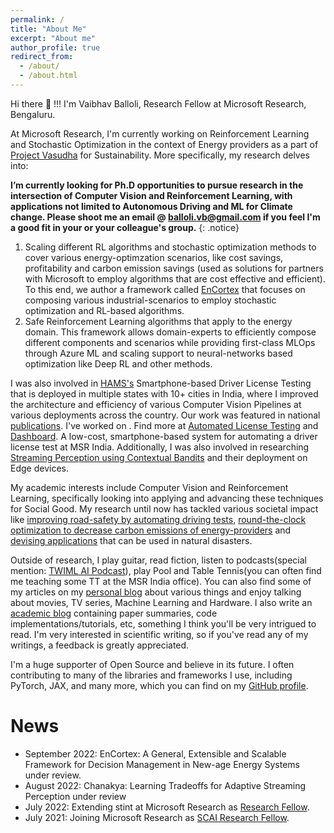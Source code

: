 ```yaml
---
permalink: /
title: "About Me"
excerpt: "About me"
author_profile: true
redirect_from: 
  - /about/
  - /about.html
---
```

<meta name="google-site-verification" content="7NsifbLkAAEoVzb5GhBMklfiBv0iMh78Llht-xBDsm0" />
Hi there 👋 !!! I'm Vaibhav Balloli, Research Fellow at Microsoft Research, Bengaluru.

At Microsoft Research, I'm currently working on Reinforcement Learning and Stochastic Optimization in the context of Energy providers as a part of [Project Vasudha](https://www.microsoft.com/en-us/research/project/vasudha/) for Sustainability. More specifically, my research delves into:

**I’m currently looking for Ph.D opportunities to pursue research in the intersection of Computer Vision and Reinforcement Learning, with applications not limited to Autonomous Driving and ML for Climate change. Please shoot me an email @ [balloli.vb@gmail.com](mailto:balloli.vb@gmail.com) if you feel I'm a good fit in your or your colleague's group.**
{: .notice}

1. Scaling different RL algorithms and stochastic optimization methods to cover various energy-optimzation scenarios, like cost savings, profitability and  carbon emission savings (used as solutions for partners with Microsoft to employ algorithms that are cost effective and efficient). To this end, we author a framework called [EnCortex](../_publications/2022-09-21-encortex.md) that focuses on composing various industrial-scenarios to employ stochastic optimization and RL-based algorithms. 
2. Safe Reinforcement Learning algorithms that apply to the energy domain. This framework allows domain-experts to efficiently compose different components and scenarios while providing first-class MLOps through Azure ML and scaling support to neural-networks based optimization like Deep RL and other methods.

I was also involved in [HAMS's](https://www.microsoft.com/en-us/research/project/hams/) Smartphone-based Driver License Testing that is deployed in multiple states with 10+ cities in India, where I improved the architecture and efficiency of various Computer Vision Pipelines at various deployments across the country. Our work was featured in national [publications](https://www.punjabnewsexpress.com/punjab/news/punjabs-automated-driving-test-tracks-to-be-upgraded-with-state-of-the-art-technology-laljit-singh-bhullar-167807). I've worked on . Find more at [Automated License Testing](https://www.microsoft.com/en-us/research/project/hams/#!automated-driver-license-testing) and [Dashboard](https://hams-dashboard.westus3.cloudapp.azure.com/). A low-cost, smartphone-based system for automating a driver license test at MSR India. Additionally, I was also involved in researching [Streaming Perception using Contextual Bandits](../_publications/2022-08-20-adaptive-streaming-perception.md) and their deployment on Edge devices.

My academic interests include Computer Vision and Reinforcement Learning, specifically looking into applying and advancing these techniques for Social Good. My research until now has tackled various societal impact like [improving road-safety by automating driving tests](https://www.microsoft.com/en-us/research/project/hams/), [round-the-clock optimization to decrease carbon emissions of energy-providers](../_publications/2022-09-21-encortex.md) and [devising applications](../_publications/2019-03-22-ovssvc.md) that can be used in natural disasters.  

Outside of research, I play guitar, read fiction, listen to podcasts(special mention: [TWIML AI Podcast](https://twimlai.com/)), play Pool and Table Tennis(you can often find me teaching some TT at the MSR India office). You can also find some of my articles on my [personal blog](https://vballoli.com) about various things and enjoy talking about movies, TV series, Machine Learning and Hardware. I also write an [academic blog](https://vballoli.github.io/VLog) containing paper summaries, code implementations/tutorials, etc, something I think you'll be very intrigued to read. I'm very interested in scientific writing, so if you've read any of my writings, a feedback is greatly appreciated.  

I'm a huge supporter of Open Source and believe in its future. I often contributing to many of the libraries and frameworks I use, including PyTorch, JAX, and many more, which you can find on my [GitHub profile](https://github.com/vballoli). 


# News
- September 2022: EnCortex: A General, Extensible and Scalable Framework for Decision Management in New-age Energy Systems under review.
- August 2022: Chanakya: Learning Tradeoffs for Adaptive Streaming Perception under review
- July 2022: Extending stint at Microsoft Research as [Research Fellow](https://www.microsoft.com/en-us/research/academic-program/research-fellows-program-at-microsoft-research-india/).
- July 2021: Joining Microsoft Research as [SCAI Research Fellow](https://www.microsoft.com/en-us/research/collaboration/scai/).
